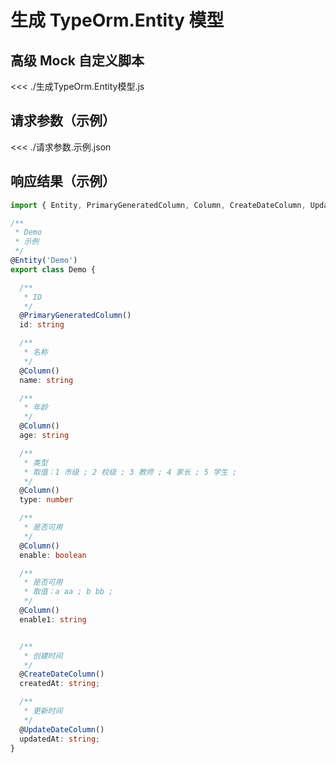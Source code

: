 # 生成 TypeOrm.Entity 模型


## 高级 Mock 自定义脚本

<<< ./生成TypeOrm.Entity模型.js

## 请求参数（示例）

<<< ./请求参数.示例.json


## 响应结果（示例）


```ts
import { Entity, PrimaryGeneratedColumn, Column, CreateDateColumn, UpdateDateColumn } from "typeorm"

/**
 * Demo
 * 示例
 */ 
@Entity('Demo')
export class Demo {

  /**
   * ID
   */
  @PrimaryGeneratedColumn()
  id: string 

  /**
   * 名称
   */
  @Column()
  name: string 

  /**
   * 年龄
   */
  @Column()
  age: string 

  /**
   * 类型
   * 取值：1 市级 ; 2 校级 ; 3 教师 ; 4 家长 ; 5 学生 ; 
   */
  @Column()
  type: number 

  /**
   * 是否可用
   */
  @Column()
  enable: boolean 

  /**
   * 是否可用
   * 取值：a aa ; b bb ; 
   */
  @Column()
  enable1: string 


  /**
   * 创建时间
   */
  @CreateDateColumn()
  createdAt: string;

  /**
   * 更新时间
   */
  @UpdateDateColumn()
  updatedAt: string;  
}
```

